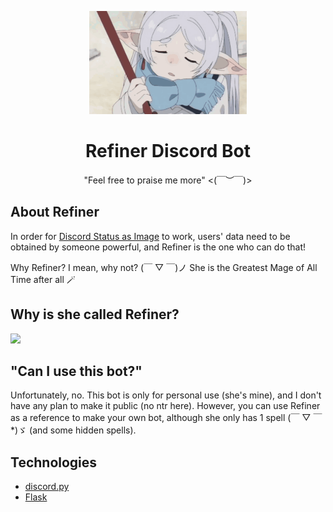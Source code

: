 <p align="center"><img width="50%" src="https://raw.githubusercontent.com/pdt1806/refiner-discord-bot/main/public/frieren.gif" /></p>
<h1 align="center">Refiner Discord Bot</h1>
<p align="center">"Feel free to praise me more" <(￣︶￣)></p>

## About Refiner

In order for [Discord Status as Image](https://disi.bennynguyen.us/) to work, users' data need to be obtained by someone powerful, and Refiner is the one who can do that!

Why Refiner? I mean, why not? (￣ ▽ ￣)ノ She is the Greatest Mage of All Time after all 🪄

## Why is she called Refiner?

<img width="30%" style="min-width: 250px" src="https://raw.githubusercontent.com/pdt1806/refiner-discord-bot/main/public/refiner.gif" />

## "Can I use this bot?"

Unfortunately, no. This bot is only for personal use (she's mine), and I don't have any plan to make it public (no ntr here). However, you can use Refiner as a reference to make your own bot, although she only has 1 spell (￣ ▽ ￣\*)ゞ (and some hidden spells).

## Technologies

- [discord.py](https://discordpy.readthedocs.io/en/stable/)
- [Flask](https://flask.palletsprojects.com/en/2.0.x/)
